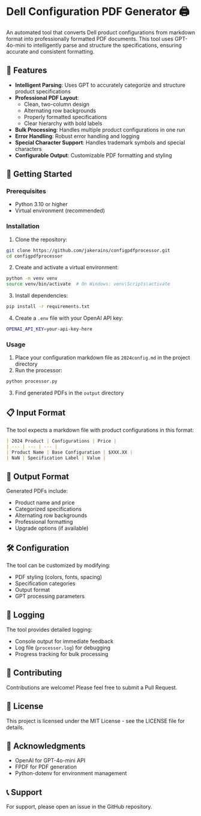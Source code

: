 # Dell Configuration PDF Generator 🖨️

An automated tool that converts Dell product configurations from markdown format into professionally formatted PDF documents. This tool uses GPT-4o-mini to intelligently parse and structure the specifications, ensuring accurate and consistent formatting.

## 🌟 Features

- **Intelligent Parsing**: Uses GPT to accurately categorize and structure product specifications
- **Professional PDF Layout**: 
  - Clean, two-column design
  - Alternating row backgrounds
  - Properly formatted specifications
  - Clear hierarchy with bold labels
- **Bulk Processing**: Handles multiple product configurations in one run
- **Error Handling**: Robust error handling and logging
- **Special Character Support**: Handles trademark symbols and special characters
- **Configurable Output**: Customizable PDF formatting and styling

## 🚀 Getting Started

### Prerequisites

- Python 3.10 or higher
- Virtual environment (recommended)

### Installation

1. Clone the repository:
```bash
git clone https://github.com/jakerains/configpdfprocessor.git
cd configpdfprocessor
```

2. Create and activate a virtual environment:
```bash
python -m venv venv
source venv/bin/activate  # On Windows: venv\Scripts\activate
```

3. Install dependencies:
```bash
pip install -r requirements.txt
```

4. Create a `.env` file with your OpenAI API key:
```bash
OPENAI_API_KEY=your-api-key-here
```

### Usage

1. Place your configuration markdown file as `2024config.md` in the project directory
2. Run the processor:
```bash
python processor.py
```
3. Find generated PDFs in the `output` directory

## 📋 Input Format

The tool expects a markdown file with product configurations in this format:

```markdown
| 2024 Product | Configurations | Price |
| --- | --- | --- |
| Product Name | Base Configuration | $XXX.XX |
| NaN | Specification Label | Value |
```

## 📄 Output Format

Generated PDFs include:
- Product name and price
- Categorized specifications
- Alternating row backgrounds
- Professional formatting
- Upgrade options (if available)

## 🛠️ Configuration

The tool can be customized by modifying:
- PDF styling (colors, fonts, spacing)
- Specification categories
- Output format
- GPT processing parameters

## 📝 Logging

The tool provides detailed logging:
- Console output for immediate feedback
- Log file (`processor.log`) for debugging
- Progress tracking for bulk processing

## 🤝 Contributing

Contributions are welcome! Please feel free to submit a Pull Request.

## 📜 License

This project is licensed under the MIT License - see the LICENSE file for details.

## 🙏 Acknowledgments

- OpenAI for GPT-4o-mini API
- FPDF for PDF generation
- Python-dotenv for environment management

## 📞 Support

For support, please open an issue in the GitHub repository.
